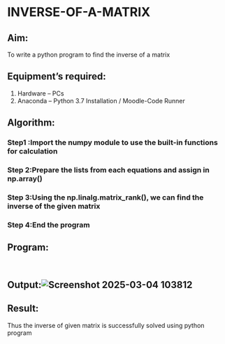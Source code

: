 # INVERSE-OF-A-MATRIX
## Aim:
To write a python program to find the inverse of a matrix
## Equipment’s required:
1. 	Hardware – PCs
2. 	Anaconda – Python 3.7 Installation / Moodle-Code Runner
## Algorithm:
### Step1 :Import the numpy module to use the built-in functions for calculation

### Step 2:Prepare the lists from each equations and assign in np.array()

### Step 3:Using the np.linalg.matrix_rank(), we can find the inverse of the given matrix

### Step 4:End the program





## Program:
```


```
## Output:![Screenshot 2025-03-04 103812](https://github.com/user-attachments/assets/96dd9caf-bb5c-42ff-9be6-82be42d1ce04)

## Result:
Thus the inverse of given matrix is successfully solved using python program

